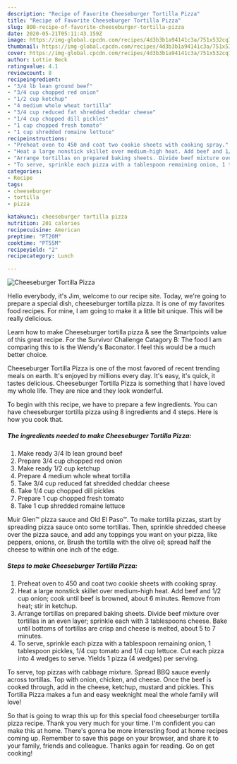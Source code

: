 ```yaml
---
description: "Recipe of Favorite Cheeseburger Tortilla Pizza"
title: "Recipe of Favorite Cheeseburger Tortilla Pizza"
slug: 800-recipe-of-favorite-cheeseburger-tortilla-pizza
date: 2020-05-21T05:11:43.159Z
image: https://img-global.cpcdn.com/recipes/4d3b3b1a94141c3a/751x532cq70/cheeseburger-tortilla-pizza-recipe-main-photo.jpg
thumbnail: https://img-global.cpcdn.com/recipes/4d3b3b1a94141c3a/751x532cq70/cheeseburger-tortilla-pizza-recipe-main-photo.jpg
cover: https://img-global.cpcdn.com/recipes/4d3b3b1a94141c3a/751x532cq70/cheeseburger-tortilla-pizza-recipe-main-photo.jpg
author: Lottie Beck
ratingvalue: 4.1
reviewcount: 8
recipeingredient:
- "3/4 lb lean ground beef"
- "3/4 cup chopped red onion"
- "1/2 cup ketchup"
- "4 medium whole wheat tortilla"
- "3/4 cup reduced fat shredded cheddar cheese"
- "1/4 cup chopped dill pickles"
- "1 cup chopped fresh tomato"
- "1 cup shredded romaine lettuce"
recipeinstructions:
- "Preheat oven to 450 and coat two cookie sheets with cooking spray."
- "Heat a large nonstick skillet over medium-high heat. Add beef and 1/2 cup onion; cook until beef is browned, about 6 minutes. Remove from heat; stir in ketchup."
- "Arrange tortillas on prepared baking sheets. Divide beef mixture over tortillas in an even layer; sprinkle each with 3 tablespoons cheese. Bake until bottoms of tortillas are crisp and cheese is melted, about 5 to 7 minutes."
- "To serve, sprinkle each pizza with a tablespoon remaining onion, 1 tablespoon pickles, 1/4 cup tomato and 1/4 cup lettuce. Cut each pizza into 4 wedges to serve. Yields 1 pizza (4 wedges) per serving."
categories:
- Recipe
tags:
- cheeseburger
- tortilla
- pizza

katakunci: cheeseburger tortilla pizza 
nutrition: 201 calories
recipecuisine: American
preptime: "PT20M"
cooktime: "PT55M"
recipeyield: "2"
recipecategory: Lunch

---
```



![Cheeseburger Tortilla Pizza](https://img-global.cpcdn.com/recipes/4d3b3b1a94141c3a/751x532cq70/cheeseburger-tortilla-pizza-recipe-main-photo.jpg)

Hello everybody, it's Jim, welcome to our recipe site. Today, we're going to prepare a special dish, cheeseburger tortilla pizza. It is one of my favorites food recipes. For mine, I am going to make it a little bit unique. This will be really delicious.

Learn how to make Cheeseburger tortilla pizza &amp; see the Smartpoints value of this great recipe. For the Survivor Challenge Catagory B: The food I am comparing this to is the Wendy&#39;s Baconator. I feel this would be a much better choice.

Cheeseburger Tortilla Pizza is one of the most favored of recent trending meals on earth. It's enjoyed by millions every day. It's easy, it's quick, it tastes delicious. Cheeseburger Tortilla Pizza is something that I have loved my whole life. They are nice and they look wonderful.


To begin with this recipe, we have to prepare a few ingredients. You can have cheeseburger tortilla pizza using 8 ingredients and 4 steps. Here is how you cook that.

<!--inarticleads1-->

##### The ingredients needed to make Cheeseburger Tortilla Pizza:

1. Make ready 3/4 lb lean ground beef
1. Prepare 3/4 cup chopped red onion
1. Make ready 1/2 cup ketchup
1. Prepare 4 medium whole wheat tortilla
1. Take 3/4 cup reduced fat shredded cheddar cheese
1. Take 1/4 cup chopped dill pickles
1. Prepare 1 cup chopped fresh tomato
1. Take 1 cup shredded romaine lettuce


Muir Glen™ pizza sauce and Old El Paso™. To make tortilla pizzas, start by spreading pizza sauce onto some tortillas. Then, sprinkle shredded cheese over the pizza sauce, and add any toppings you want on your pizza, like peppers, onions, or. Brush the tortilla with the olive oil; spread half the cheese to within one inch of the edge. 

<!--inarticleads2-->

##### Steps to make Cheeseburger Tortilla Pizza:

1. Preheat oven to 450 and coat two cookie sheets with cooking spray.
1. Heat a large nonstick skillet over medium-high heat. Add beef and 1/2 cup onion; cook until beef is browned, about 6 minutes. Remove from heat; stir in ketchup.
1. Arrange tortillas on prepared baking sheets. Divide beef mixture over tortillas in an even layer; sprinkle each with 3 tablespoons cheese. Bake until bottoms of tortillas are crisp and cheese is melted, about 5 to 7 minutes.
1. To serve, sprinkle each pizza with a tablespoon remaining onion, 1 tablespoon pickles, 1/4 cup tomato and 1/4 cup lettuce. Cut each pizza into 4 wedges to serve. Yields 1 pizza (4 wedges) per serving.


To serve, top pizzas with cabbage mixture. Spread BBQ sauce evenly across tortillas. Top with onion, chicken, and cheese. Once the beef is cooked through, add in the cheese, ketchup, mustard and pickles. This Tortilla Pizza makes a fun and easy weeknight meal the whole family will love! 

So that is going to wrap this up for this special food cheeseburger tortilla pizza recipe. Thank you very much for your time. I'm confident you can make this at home. There's gonna be more interesting food at home recipes coming up. Remember to save this page on your browser, and share it to your family, friends and colleague. Thanks again for reading. Go on get cooking!
